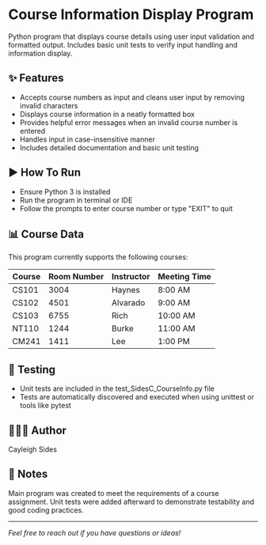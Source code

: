# Course Information Display Program 
Python program that displays course details using user input validation and formatted output. Includes basic unit tests to verify input handling and information display. 

## ✨ Features 
- Accepts course numbers as input and cleans user input by removing invalid characters
- Displays course information in a neatly formatted box
- Provides helpful error messages when an invalid course number is entered
- Handles input in case-insensitive manner
- Includes detailed documentation and basic unit testing  

## ▶ How To Run 
- Ensure Python 3 is installed
- Run the program in terminal or IDE
- Follow the prompts to enter course number or type "EXIT" to quit

## 📊 Course Data 
This program currently supports the following courses:

| Course | Room Number | Instructor | Meeting Time |
|--------|-------------|------------|--------------|
| CS101  | 3004        | Haynes     | 8:00 AM      |
| CS102  | 4501        | Alvarado   | 9:00 AM      |
| CS103  | 6755        | Rich       | 10:00 AM     |
| NT110  | 1244        | Burke      | 11:00 AM     |
| CM241  | 1411        | Lee        | 1:00 PM      |

## 🧪 Testing 
- Unit tests are included in the test_SidesC_CourseInfo.py file
- Tests are automatically discovered and executed when using unittest or tools like pytest

## 👩🏻‍💻 Author
Cayleigh Sides 

## 📓 Notes 
Main program was created to meet the requirements of a course assignment. Unit tests were added afterward to demonstrate testability and good coding practices. 

---

*Feel free to reach out if you have questions or ideas!* 

